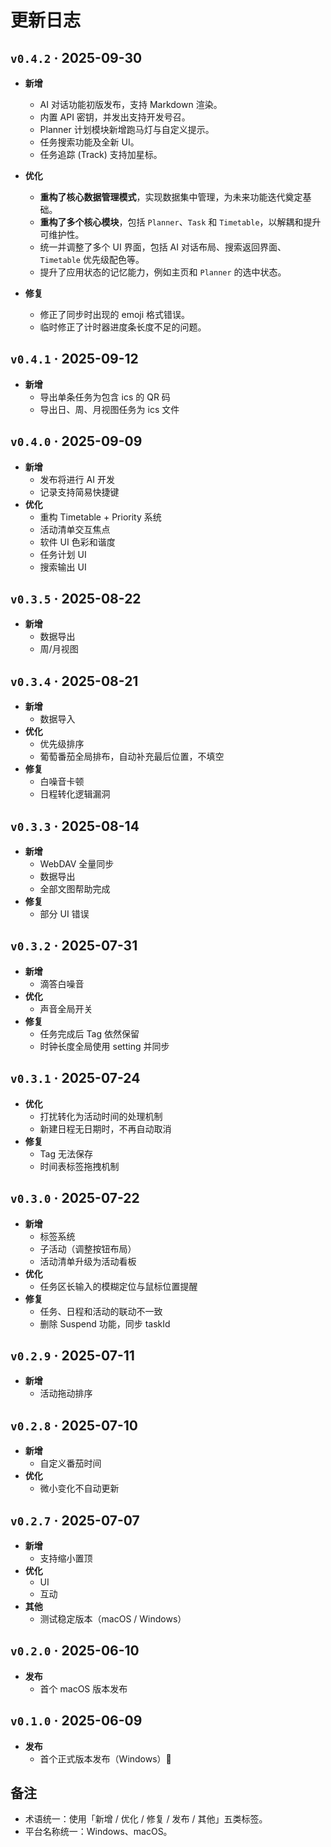 # 更新日志

## `v0.4.2` · 2025-09-30

- **新增**

  - AI 对话功能初版发布，支持 Markdown 渲染。
  - 内置 API 密钥，并发出支持开发号召。
  - Planner 计划模块新增跑马灯与自定义提示。
  - 任务搜索功能及全新 UI。
  - 任务追踪 (Track) 支持加星标。

- **优化**

  - **重构了核心数据管理模式**，实现数据集中管理，为未来功能迭代奠定基础。
  - **重构了多个核心模块**，包括 `Planner`、`Task` 和 `Timetable`，以解耦和提升可维护性。
  - 统一并调整了多个 UI 界面，包括 AI 对话布局、搜索返回界面、`Timetable` 优先级配色等。
  - 提升了应用状态的记忆能力，例如主页和 `Planner` 的选中状态。

- **修复**
  - 修正了同步时出现的 emoji 格式错误。
  - 临时修正了计时器进度条长度不足的问题。

## `v0.4.1` · 2025-09-12

- **新增**
  - 导出单条任务为包含 ics 的 QR 码
  - 导出日、周、月视图任务为 ics 文件

## `v0.4.0` · 2025-09-09

- **新增**
  - 发布将进行 AI 开发
  - 记录支持简易快捷键
- **优化**
  - 重构 Timetable + Priority 系统
  - 活动清单交互焦点
  - 软件 UI 色彩和谐度
  - 任务计划 UI
  - 搜索输出 UI

## `v0.3.5` · 2025-08-22

- **新增**
  - 数据导出
  - 周/月视图

## `v0.3.4` · 2025-08-21

- **新增**
  - 数据导入
- **优化**
  - 优先级排序
  - 葡萄番茄全局排布，自动补充最后位置，不填空
- **修复**
  - 白噪音卡顿
  - 日程转化逻辑漏洞

## `v0.3.3` · 2025-08-14

- **新增**
  - WebDAV 全量同步
  - 数据导出
  - 全部文图帮助完成
- **修复**
  - 部分 UI 错误

## `v0.3.2` · 2025-07-31

- **新增**
  - 滴答白噪音
- **优化**
  - 声音全局开关
- **修复**
  - 任务完成后 Tag 依然保留
  - 时钟长度全局使用 setting 并同步

## `v0.3.1` · 2025-07-24

- **优化**
  - 打扰转化为活动时间的处理机制
  - 新建日程无日期时，不再自动取消
- **修复**
  - Tag 无法保存
  - 时间表标签拖拽机制

## `v0.3.0` · 2025-07-22

- **新增**
  - 标签系统
  - 子活动（调整按钮布局）
  - 活动清单升级为活动看板
- **优化**
  - 任务区长输入的模糊定位与鼠标位置提醒
- **修复**
  - 任务、日程和活动的联动不一致
  - 删除 Suspend 功能，同步 taskId

## `v0.2.9` · 2025-07-11

- **新增**
  - 活动拖动排序

## `v0.2.8` · 2025-07-10

- **新增**
  - 自定义番茄时间
- **优化**
  - 微小变化不自动更新

## `v0.2.7` · 2025-07-07

- **新增**
  - 支持缩小置顶
- **优化**
  - UI
  - 互动
- **其他**
  - 测试稳定版本（macOS / Windows）

## `v0.2.0` · 2025-06-10

- **发布**
  - 首个 macOS 版本发布

## `v0.1.0` · 2025-06-09

- **发布**
  - 首个正式版本发布（Windows）🎉

## 备注

- 术语统一：使用「新增 / 优化 / 修复 / 发布 / 其他」五类标签。
- 平台名称统一：Windows、macOS。
